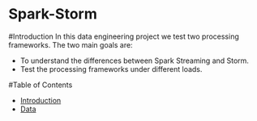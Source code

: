 # Spark-Storm


#Introduction
In this data engineering project we test two processing frameworks. The two main goals are:
- To understand the differences between Spark Streaming and Storm.
- Test the processing frameworks under different loads.


#Table of Contents
- <a href= "https://github.com/gchoy/Spark-Storm/blob/master/README.md#introduction">Introduction</a>
- <a href= "https://github.com/gchoy/Spark-Storm/blob/master/README.md#data-set">Data</a>



